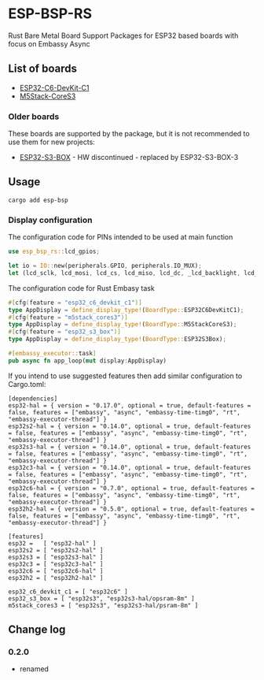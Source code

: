 # ESP-BSP-RS

Rust Bare Metal Board Support Packages for ESP32 based boards with focus on Embassy Async

## List of boards

- [ESP32-C6-DevKit-C1](https://docs.espressif.com/projects/espressif-esp-dev-kits/en/latest/esp32c6/esp32-c6-devkitc-1/index.html)
- [M5Stack-CoreS3](https://shop.m5stack.com/products/m5stack-cores3-esp32s3-lotdevelopment-kit)

### Older boards

These boards are supported by the package, but it is not recommended to use them for new projects:

- [ESP32-S3-BOX](https://github.com/espressif/esp-box) - HW discontinued - replaced by ESP32-S3-BOX-3


## Usage

```
cargo add esp-bsp
```

### Display configuration


The configuration code for PINs intended to be used at main function
```rust
use esp_bsp_rs::lcd_gpios;

let io = IO::new(peripherals.GPIO, peripherals.IO_MUX);
let (lcd_sclk, lcd_mosi, lcd_cs, lcd_miso, lcd_dc, _lcd_backlight, lcd_reset) = lcd_gpios!(BoardType::ESP32C6DevKitC1, io);
```

The configuration code for Rust Embasy task
```rust
#[cfg(feature = "esp32_c6_devkit_c1")]
type AppDisplay = define_display_type!(BoardType::ESP32C6DevKitC1);
#[cfg(feature = "m5stack_cores3")]
type AppDisplay = define_display_type!(BoardType::M5StackCoreS3);
#[cfg(feature = "esp32_s3_box")]
type AppDisplay = define_display_type!(BoardType::ESP32S3Box);

#[embassy_executor::task]
pub async fn app_loop(mut display:AppDisplay)
```

If you intend to use suggested features then add similar configuration to Cargo.toml:
```
[dependencies]
esp32-hal = { version = "0.17.0", optional = true, default-features = false, features = ["embassy", "async", "embassy-time-timg0", "rt", "embassy-executor-thread"] }
esp32s2-hal = { version = "0.14.0", optional = true, default-features = false, features = ["embassy", "async", "embassy-time-timg0", "rt", "embassy-executor-thread"] }
esp32s3-hal = { version = "0.14.0", optional = true, default-features = false, features = ["embassy", "async", "embassy-time-timg0", "rt", "embassy-executor-thread"] }
esp32c3-hal = { version = "0.14.0", optional = true, default-features = false, features = ["embassy", "async", "embassy-time-timg0", "rt", "embassy-executor-thread"] }
esp32c6-hal = { version = "0.7.0", optional = true, default-features = false, features = ["embassy", "async", "embassy-time-timg0", "rt", "embassy-executor-thread"] }
esp32h2-hal = { version = "0.5.0", optional = true, default-features = false, features = ["embassy", "async", "embassy-time-timg0", "rt", "embassy-executor-thread"] }

[features]
esp32 =   [ "esp32-hal" ]
esp32s2 = [ "esp32s2-hal" ]
esp32s3 = [ "esp32s3-hal" ]
esp32c3 = [ "esp32c3-hal" ]
esp32c6 = [ "esp32c6-hal" ]
esp32h2 = [ "esp32h2-hal" ]

esp32_c6_devkit_c1 = [ "esp32c6" ]
esp32_s3_box = [ "esp32s3", "esp32s3-hal/opsram-8m" ]
m5stack_cores3 = [ "esp32s3", "esp32s3-hal/psram-8m" ]
```

## Change log

### 0.2.0

- renamed 
